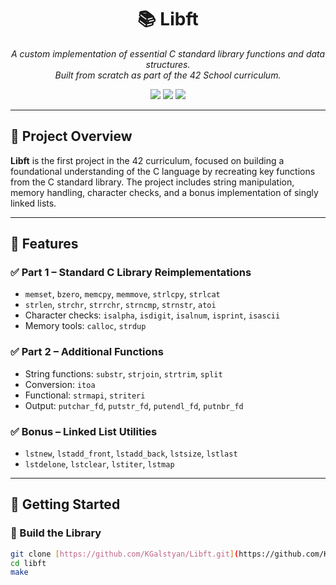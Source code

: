 <h1 align="center">📚 Libft</h1>
<p align="center">
  <i>A custom implementation of essential C standard library functions and data structures.<br>
  Built from scratch as part of the 42 School curriculum.</i>
</p>

<p align="center">
  <img src="https://img.shields.io/badge/Language-C-blue.svg" />
  <img src="https://img.shields.io/badge/Project-42Libft-yellowgreen.svg" />
  <img src="https://img.shields.io/badge/Status-Completed-brightgreen.svg" />
</p>

---

## 📌 Project Overview

**Libft** is the first project in the 42 curriculum, focused on building a foundational understanding of the C language by recreating key functions from the C standard library. The project includes string manipulation, memory handling, character checks, and a bonus implementation of singly linked lists.

---

## 🔧 Features

### ✅ Part 1 – Standard C Library Reimplementations
- `memset`, `bzero`, `memcpy`, `memmove`, `strlcpy`, `strlcat`
- `strlen`, `strchr`, `strrchr`, `strncmp`, `strnstr`, `atoi`
- Character checks: `isalpha`, `isdigit`, `isalnum`, `isprint`, `isascii`
- Memory tools: `calloc`, `strdup`

### ✅ Part 2 – Additional Functions
- String functions: `substr`, `strjoin`, `strtrim`, `split`
- Conversion: `itoa`
- Functional: `strmapi`, `striteri`
- Output: `putchar_fd`, `putstr_fd`, `putendl_fd`, `putnbr_fd`

### ✅ Bonus – Linked List Utilities
- `lstnew`, `lstadd_front`, `lstadd_back`, `lstsize`, `lstlast`
- `lstdelone`, `lstclear`, `lstiter`, `lstmap`

---

## 🚀 Getting Started

### 🔨 Build the Library

```bash
git clone [https://github.com/KGalstyan/Libft.git](https://github.com/KGalstyan/Libft.git)
cd libft
make

